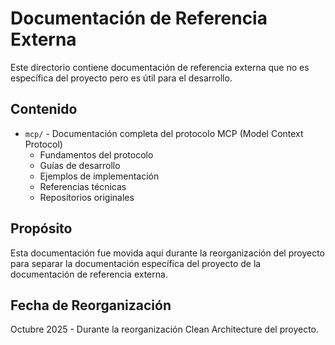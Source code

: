 # Documentación de Referencia Externa

Este directorio contiene documentación de referencia externa que no es específica del proyecto pero es útil para el desarrollo.

## Contenido

- `mcp/` - Documentación completa del protocolo MCP (Model Context Protocol)
  - Fundamentos del protocolo
  - Guías de desarrollo
  - Ejemplos de implementación
  - Referencias técnicas
  - Repositorios originales

## Propósito

Esta documentación fue movida aquí durante la reorganización del proyecto para separar la documentación específica del proyecto de la documentación de referencia externa.

## Fecha de Reorganización

Octubre 2025 - Durante la reorganización Clean Architecture del proyecto.
